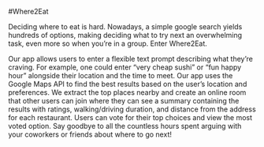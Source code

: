 #Where2Eat

Deciding where to eat is hard. Nowadays, a simple google search yields hundreds of options, making deciding what to try next an overwhelming task, even more so when you’re in a group. Enter Where2Eat. 

Our app allows users to enter a flexible text prompt describing what they’re craving. For example, one could enter “very cheap sushi” or “fun happy hour” alongside their location and the time to meet. Our app uses the Google Maps API to find the best results based on the user’s location and preferences. We extract the top places nearby and create an online room that other users can join where they can see a summary containing the results with ratings, walking/driving duration, and distance from the address for each restaurant. Users can vote for their top choices and view the most voted option. Say goodbye to all the countless hours spent arguing with your coworkers or friends about where to go next!
